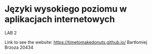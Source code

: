 # Języki wysokiego poziomu w aplikacjach internetowych
LAB 2

Link to see the website: https://timetomakedonuts.github.io/
Bartłomiej Brzoza 20434
